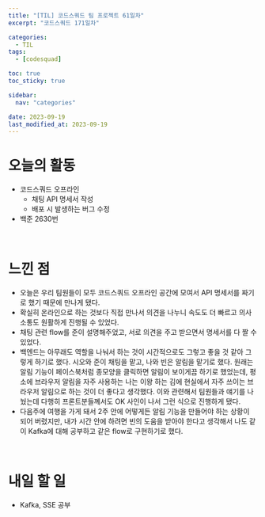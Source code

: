 ```yaml
---
title: "[TIL] 코드스쿼드 팀 프로젝트 61일차"
excerpt: "코드스쿼드 171일차"

categories:
  - TIL
tags:
  - [codesquad]

toc: true
toc_sticky: true

sidebar:
  nav: "categories"

date: 2023-09-19
last_modified_at: 2023-09-19
---
```


# 오늘의 활동

- 코드스쿼드 오프라인
    - 채팅 API 명세서 작성
    - 배포 시 발생하는 버그 수정
- 백준 2630번

<br>

# 느낀 점

- 오늘은 우리 팀원들이 모두 코드스쿼드 오프라인 공간에 모여서 API 명세서를 짜기로 했기 때문에 만나게 됐다.
- 확실히 온라인으로 하는 것보다 직접 만나서 의견을 나누니 속도도 더 빠르고 의사소통도 원활하게 진행될 수 있었다.
- 채팅 관련 flow를 준이 설명해주었고, 서로 의견을 주고 받으면서 명세서를 다 짤 수 있었다.
- 백엔드는 아무래도 역할을 나눠서 하는 것이 시간적으로도 그렇고 좋을 것 같아 그렇게 하기로 했다. 시오와 준이 채팅을 맡고, 나와 빈은 알림을 맡기로 했다. 원래는 알림 기능이 페이스북처럼 종모양을 클릭하면 알림이 보이게끔 하기로 했었는데, 평소에 브라우저 알림을 자주 사용하는 나는 이왕 하는 김에 현실에서 자주 쓰이는 브라우저 알림으로 하는 것이 더 좋다고 생각했다. 이와 관련해서 팀원들과 얘기를 나눴는데 다행히 프론트분들꼐서도 OK 사인이 나서 그런 식으로 진행하게 됐다.
- 다음주에 여행을 가게 돼서 2주 안에 어떻게든 알림 기능을 만들어야 하는 상황이 되어 버렸지만, 내가 시간 안에 하려면 빈의 도움을 받아야 한다고 생각해서 나도 같이 Kafka에 대해 공부하고 같은 flow로 구현하기로 했다.

<br>

# 내일 할 일

- Kafka, SSE 공부
